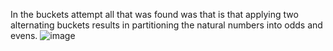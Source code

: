 In the buckets attempt all that was found was that is that applying two alternating buckets results in partitioning the natural numbers into odds and evens.
![image](https://github.com/user-attachments/assets/3788159c-6b7c-4f1c-a963-b7bdbd2cc41e)
